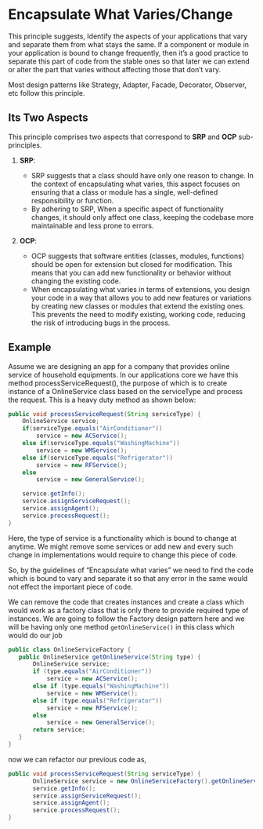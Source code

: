 # Encapsulate What Varies/Change

This principle suggests, Identify the aspects of your applications that vary and separate them from what stays the same. If a component or module in your application is bound to change frequently, then it’s a good practice to separate this part of code from the stable ones so that later we can extend or alter the part that varies without affecting those that don’t vary.

Most design patterns like Strategy, Adapter, Facade, Decorator, Observer, etc follow this principle.

## Its Two Aspects

This principle comprises two aspects that correspond to **SRP** and **OCP** sub-principles.

1. **SRP**:
    - SRP suggests that a class should have only one reason to change. In the context of encapsulating what varies, this aspect focuses on ensuring that a class or module has a single, well-defined responsibility or function.
    - By adhering to SRP, When a specific aspect of functionality changes, it should only affect one class, keeping the codebase more maintainable and less prone to errors.

2. **OCP**:
    - OCP suggests that software entities (classes, modules, functions) should be open for extension but closed for modification. This means that you can add new functionality or behavior without changing the existing code.
    - When encapsulating what varies in terms of extensions, you design your code in a way that allows you to add new features or variations by creating new classes or modules that extend the existing ones. This prevents the need to modify existing, working code, reducing the risk of introducing bugs in the process.

## Example

Assume we are designing an app for a company that provides online service of household equipments. In our applications core we have this method processServiceRequest(), the purpose of which is to create instance of a OnlineService class based on the serviceType and process the request. This is a heavy duty method as shown below:

```java
public void processServiceRequest(String serviceType) {
    OnlineService service;
    if(serviceType.equals("AirConditioner"))
        service = new ACService();
    else if(serviceType.equals("WashingMachine"))
        service = new WMService();
    else if(serviceType.equals("Refrigerator"))
        service = new RFService();
    else
        service = new GeneralService();

    service.getInfo();
    service.assignServiceRequest();
    service.assignAgent();
    service.processRequest();
}
```
Here, the type of service is a functionality which is bound to change at anytime. We might remove some services or add new and every such change in implementations would require to change this piece of code.

So, by the guidelines of “Encapsulate what varies” we need to find the code which is bound to vary and separate it so that any error in the same would not effect the important piece of code.

We can remove the code that creates instances and create a class which would work as a factory class that is only there to provide required type of instances. We are going to follow the Factory design pattern here and we will be having only one method `getOnlineService()` in this class which would do our job

```java
public class OnlineServiceFactory {
   public OnlineService getOnlineService(String type) {
       OnlineService service;
       if (type.equals("AirConditioner"))
           service = new ACService();
       else if (type.equals("WashingMachine"))
           service = new WMService();
       else if (type.equals("Refrigerator"))
           service = new RFService();
       else
           service = new GeneralService();
       return service;
   }
}
```
now we can refactor our previous code as,

```java
public void processServiceRequest(String serviceType) {
       OnlineService service = new OnlineServiceFactory().getOnlineService(serviceType);
       service.getInfo();
       service.assignServiceRequest();
       service.assignAgent();
       service.processRequest();
}
```